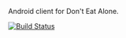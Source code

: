 Android client for Don't Eat Alone.

[![Build Status](https://www.bitrise.io/app/4fe42fb0726b850c/status.svg?token=odC_mBn3-k62o9eO6mAn3w&branch=dev)](https://www.bitrise.io/app/4fe42fb0726b850c)
